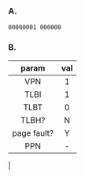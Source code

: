 ### A.
    00000001 000000
### B.
|param|val|
|:-:|:-:|
|VPN|1|
|TLBI|1|
|TLBT|0|
|TLBH?|N|
|page fault?|Y|
|PPN|-|
|
